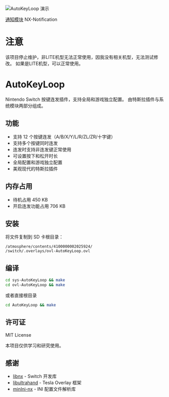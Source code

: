 
![AutoKeyLoop 演示](image/demo-autokey.gif)

[通知模块](https://github.com/TOM-BadEN/NX-Notification) NX-Notification

# 注意

该项目停止维护，非LITE机型无法正常使用，因我没有相关机型，无法测试修改。
如果是LITE机型，可以正常使用。

# AutoKeyLoop

Nintendo Switch 按键连发插件，支持全局和游戏独立配置。
由特斯拉插件与系统模块两部分组成。

## 功能

- 支持 12 个按键连发（A/B/X/Y/L/R/ZL/ZR/十字键）
- 支持多个按键同时连发
- 连发时支持非连发键正常使用
- 可设置按下和松开时长
- 全局配置和游戏独立配置
- 美观现代的特斯拉插件

## 内存占用

- 待机占用 450 KB
- 开启连发功能占用 706 KB

## 安装

将文件复制到 SD 卡根目录：
```
/atmosphere/contents/4100000002025924/
/switch/.overlays/ovl-AutoKeyLoop.ovl
```

## 编译

```bash
cd sys-AutoKeyLoop && make
cd ovl-AutoKeyLoop && make
```
或者直接根目录

```bash
cd AutoKeyLoop && make
```

## 许可证

MIT License

本项目仅供学习和研究使用。

## 感谢

- [libnx](https://github.com/switchbrew/libnx) - Switch 开发库
- [libultrahand](https://github.com/ppkantorski/libultrahand) - Tesla Overlay 框架
- [minIni-nx](https://github.com/ITotalJustice/minIni-nx) - INI 配置文件解析库
